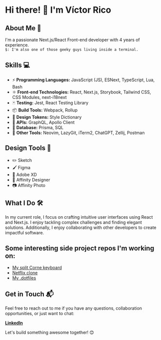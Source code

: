 # Hi there! 👋 I'm Víctor Rico

## About Me 🚀

I'm a passionate Next.js/React Front-end developer with 4 years of experience.<br />
`$: I'm also one of those geeky guys living inside a terminal.`

## Skills 💻

- ⚡️ **Programming Languages:** JavaScript (JS), ESNext, TypeScript, Lua, Bash
- ⚛️ **Front-end Technologies:** React, Next.js, Storybook, Tailwind CSS, CSS Modules, next-i18next
- 🃏 **Testing:** Jest, React Testing Library
- 📦 **Build Tools:** Webpack, Rollup
- 🎨 **Design Tokens:** Style Dictionary
- 🚀 **APIs:** GraphQL, Apollo Client
- 💾 **Database:** Prisma, SQL
- 🤖 **Other Tools:** Neovim, LazyGit, iTerm2, ChatGPT, Zellij, Postman

## Design Tools 🎨

- ✏️ Sketch
- 🖌️ Figma
- 🎨 Adobe XD
- 🚀 Affinity Designer
- 📷 Affinity Photo

## What I Do 🛠️

In my current role, I focus on crafting intuitive user interfaces using React and Next.js. I enjoy tackling complex challenges and finding elegant solutions. Additionally, I enjoy collaborating with other developers to create impactful software.

## Some interesting side project repos I'm working on:

- [My split Corne keyboard](https://github.com/vricop/zmk-config)
- [Netflix clone](https://github.com/vricop/Nextflix-Clone)
- [My .dotfiles](https://github.com/vricop/.dotfiles)

## Get in Touch 📬

Feel free to reach out to me if you have any questions, collaboration opportunities, or just want to chat:

**[LinkedIn](https://www.linkedin.com/in/v%C3%ADctor-rico-penalba-15a576ba)**

Let's build something awesome together! 😊

